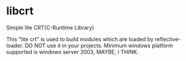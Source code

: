 # libcrt
Simple lite CRT(C-Runtime Library)

This "lite crt" is used to build modules which are loaded by reflective-loader. DO NOT use it in your projects. Minimum windows platform supported is windows server 2003, MAYBE, I THINK.
